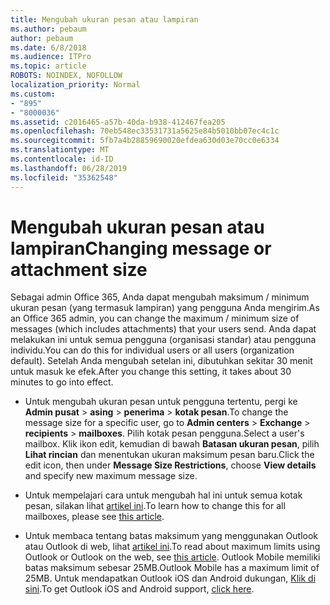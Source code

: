 ```yaml
---
title: Mengubah ukuran pesan atau lampiran
ms.author: pebaum
author: pebaum
ms.date: 6/8/2018
ms.audience: ITPro
ms.topic: article
ROBOTS: NOINDEX, NOFOLLOW
localization_priority: Normal
ms.custom:
- "895"
- "8000036"
ms.assetid: c2016465-a57b-40da-b938-412467fea205
ms.openlocfilehash: 70eb548ec33531731a5625e84b5010bb07ec4c1c
ms.sourcegitcommit: 5fb7a4b28859690020efdea630d03e70cc0e6334
ms.translationtype: MT
ms.contentlocale: id-ID
ms.lasthandoff: 06/28/2019
ms.locfileid: "35362548"
---
```

# <a name="changing-message-or-attachment-size"></a><span data-ttu-id="90751-102">Mengubah ukuran pesan atau lampiran</span><span class="sxs-lookup"><span data-stu-id="90751-102">Changing message or attachment size</span></span>

<span data-ttu-id="90751-103">Sebagai admin Office 365, Anda dapat mengubah maksimum / minimum ukuran pesan (yang termasuk lampiran) yang pengguna Anda mengirim.</span><span class="sxs-lookup"><span data-stu-id="90751-103">As an Office 365 admin, you can change the maximum / minimum size of messages (which includes attachments) that your users send.</span></span> <span data-ttu-id="90751-104">Anda dapat melakukan ini untuk semua pengguna (organisasi standar) atau pengguna individu.</span><span class="sxs-lookup"><span data-stu-id="90751-104">You can do this for individual users or all users (organization default).</span></span> <span data-ttu-id="90751-105">Setelah Anda mengubah setelan ini, dibutuhkan sekitar 30 menit untuk masuk ke efek.</span><span class="sxs-lookup"><span data-stu-id="90751-105">After you change this setting, it takes about 30 minutes to go into effect.</span></span>
  
- <span data-ttu-id="90751-106">Untuk mengubah ukuran pesan untuk pengguna tertentu, pergi ke **Admin pusat** \> **asing** \> **penerima** \> **kotak pesan**.</span><span class="sxs-lookup"><span data-stu-id="90751-106">To change the message size for a specific user, go to **Admin centers** \> **Exchange** \> **recipients** \> **mailboxes**.</span></span> <span data-ttu-id="90751-107">Pilih kotak pesan pengguna.</span><span class="sxs-lookup"><span data-stu-id="90751-107">Select a user's mailbox.</span></span> <span data-ttu-id="90751-108">Klik ikon edit, kemudian di bawah **Batasan ukuran pesan**, pilih **Lihat rincian** dan menentukan ukuran maksimum pesan baru.</span><span class="sxs-lookup"><span data-stu-id="90751-108">Click the edit icon, then under **Message Size Restrictions**, choose **View details** and specify new maximum message size.</span></span>

- <span data-ttu-id="90751-109">Untuk mempelajari cara untuk mengubah hal ini untuk semua kotak pesan, silakan lihat [artikel ini](https://www.microsoft.com/microsoft-365/blog/2015/04/15/office-365-now-supports-larger-email-messages-up-to-150-mb/).</span><span class="sxs-lookup"><span data-stu-id="90751-109">To learn how to change this for all mailboxes, please see [this article](https://www.microsoft.com/microsoft-365/blog/2015/04/15/office-365-now-supports-larger-email-messages-up-to-150-mb/).</span></span>

- <span data-ttu-id="90751-110">Untuk membaca tentang batas maksimum yang menggunakan Outlook atau Outlook di web, lihat [artikel ini](https://technet.microsoft.com/library/exchange-online-limits.aspx#MessageLimits).</span><span class="sxs-lookup"><span data-stu-id="90751-110">To read about maximum limits using Outlook or Outlook on the web, see [this article](https://technet.microsoft.com/library/exchange-online-limits.aspx#MessageLimits).</span></span> <span data-ttu-id="90751-111">Outlook Mobile memiliki batas maksimum sebesar 25MB.</span><span class="sxs-lookup"><span data-stu-id="90751-111">Outlook Mobile has a maximum limit of 25MB.</span></span> <span data-ttu-id="90751-112">Untuk mendapatkan Outlook iOS dan Android dukungan, [Klik di sini](https://support.office.com/article/Get-in-app-help-for-Outlook-for-iOS-and-Android-218a22d1-9fa5-4889-b689-de1c63493243).</span><span class="sxs-lookup"><span data-stu-id="90751-112">To get Outlook iOS and Android support, [click here](https://support.office.com/article/Get-in-app-help-for-Outlook-for-iOS-and-Android-218a22d1-9fa5-4889-b689-de1c63493243).</span></span>
